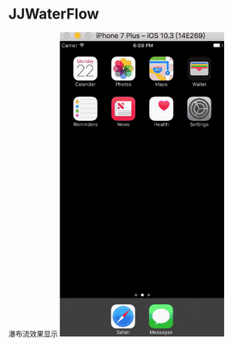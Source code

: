 # JJWaterFlow
瀑布流效果显示
![](https://github.com/jixiang0903/JJWaterFlow/blob/master/2017-05-23%2018_34_59.gif)  
